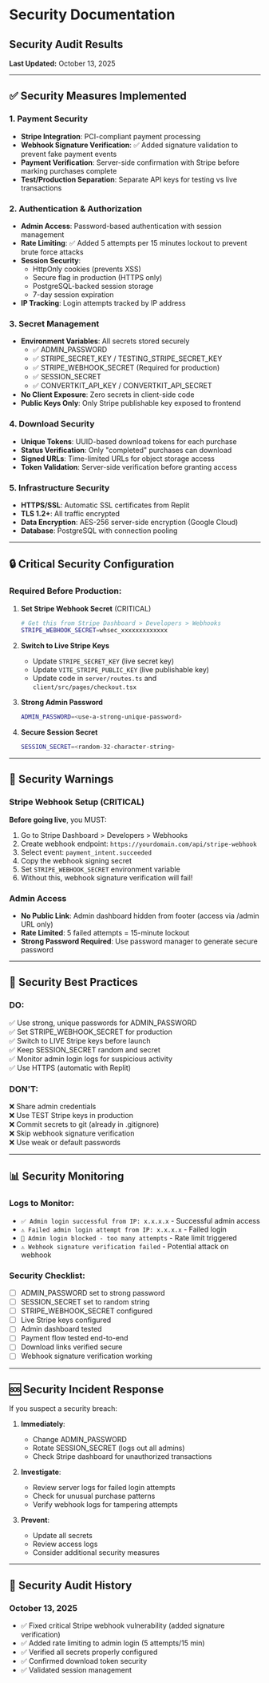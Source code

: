 # Security Documentation

## Security Audit Results
**Last Updated:** October 13, 2025

---

## ✅ Security Measures Implemented

### 1. Payment Security
- **Stripe Integration**: PCI-compliant payment processing
- **Webhook Signature Verification**: ✅ Added signature validation to prevent fake payment events
- **Payment Verification**: Server-side confirmation with Stripe before marking purchases complete
- **Test/Production Separation**: Separate API keys for testing vs live transactions

### 2. Authentication & Authorization
- **Admin Access**: Password-based authentication with session management
- **Rate Limiting**: ✅ Added 5 attempts per 15 minutes lockout to prevent brute force attacks
- **Session Security**: 
  - HttpOnly cookies (prevents XSS)
  - Secure flag in production (HTTPS only)
  - PostgreSQL-backed session storage
  - 7-day session expiration
- **IP Tracking**: Login attempts tracked by IP address

### 3. Secret Management
- **Environment Variables**: All secrets stored securely
  - ✅ ADMIN_PASSWORD
  - ✅ STRIPE_SECRET_KEY / TESTING_STRIPE_SECRET_KEY
  - ✅ STRIPE_WEBHOOK_SECRET (Required for production)
  - ✅ SESSION_SECRET
  - ✅ CONVERTKIT_API_KEY / CONVERTKIT_API_SECRET
- **No Client Exposure**: Zero secrets in client-side code
- **Public Keys Only**: Only Stripe publishable key exposed to frontend

### 4. Download Security
- **Unique Tokens**: UUID-based download tokens for each purchase
- **Status Verification**: Only "completed" purchases can download
- **Signed URLs**: Time-limited URLs for object storage access
- **Token Validation**: Server-side verification before granting access

### 5. Infrastructure Security
- **HTTPS/SSL**: Automatic SSL certificates from Replit
- **TLS 1.2+**: All traffic encrypted
- **Data Encryption**: AES-256 server-side encryption (Google Cloud)
- **Database**: PostgreSQL with connection pooling

---

## 🔒 Critical Security Configuration

### Required Before Production:

1. **Set Stripe Webhook Secret** (CRITICAL)
   ```bash
   # Get this from Stripe Dashboard > Developers > Webhooks
   STRIPE_WEBHOOK_SECRET=whsec_xxxxxxxxxxxxx
   ```

2. **Switch to Live Stripe Keys**
   - Update `STRIPE_SECRET_KEY` (live secret key)
   - Update `VITE_STRIPE_PUBLIC_KEY` (live publishable key)
   - Update code in `server/routes.ts` and `client/src/pages/checkout.tsx`

3. **Strong Admin Password**
   ```bash
   ADMIN_PASSWORD=<use-a-strong-unique-password>
   ```

4. **Secure Session Secret**
   ```bash
   SESSION_SECRET=<random-32-character-string>
   ```

---

## 🚨 Security Warnings

### Stripe Webhook Setup (CRITICAL)
**Before going live**, you MUST:
1. Go to Stripe Dashboard > Developers > Webhooks
2. Create webhook endpoint: `https://yourdomain.com/api/stripe-webhook`
3. Select event: `payment_intent.succeeded`
4. Copy the webhook signing secret
5. Set `STRIPE_WEBHOOK_SECRET` environment variable
6. Without this, webhook signature verification will fail!

### Admin Access
- **No Public Link**: Admin dashboard hidden from footer (access via /admin URL only)
- **Rate Limited**: 5 failed attempts = 15-minute lockout
- **Strong Password Required**: Use password manager to generate secure password

---

## 🔐 Security Best Practices

### DO:
✅ Use strong, unique passwords for ADMIN_PASSWORD  
✅ Set STRIPE_WEBHOOK_SECRET for production  
✅ Switch to LIVE Stripe keys before launch  
✅ Keep SESSION_SECRET random and secret  
✅ Monitor admin login logs for suspicious activity  
✅ Use HTTPS (automatic with Replit)  

### DON'T:
❌ Share admin credentials  
❌ Use TEST Stripe keys in production  
❌ Commit secrets to git (already in .gitignore)  
❌ Skip webhook signature verification  
❌ Use weak or default passwords  

---

## 📊 Security Monitoring

### Logs to Monitor:
- `✅ Admin login successful from IP: x.x.x.x` - Successful admin access
- `⚠️ Failed admin login attempt from IP: x.x.x.x` - Failed login
- `🚫 Admin login blocked - too many attempts` - Rate limit triggered
- `⚠️ Webhook signature verification failed` - Potential attack on webhook

### Security Checklist:
- [ ] ADMIN_PASSWORD set to strong password
- [ ] SESSION_SECRET set to random string
- [ ] STRIPE_WEBHOOK_SECRET configured
- [ ] Live Stripe keys configured
- [ ] Admin dashboard tested
- [ ] Payment flow tested end-to-end
- [ ] Download links verified secure
- [ ] Webhook signature verification working

---

## 🆘 Security Incident Response

If you suspect a security breach:

1. **Immediately**:
   - Change ADMIN_PASSWORD
   - Rotate SESSION_SECRET (logs out all admins)
   - Check Stripe dashboard for unauthorized transactions

2. **Investigate**:
   - Review server logs for failed login attempts
   - Check for unusual purchase patterns
   - Verify webhook logs for tampering attempts

3. **Prevent**:
   - Update all secrets
   - Review access logs
   - Consider additional security measures

---

## 📝 Security Audit History

### October 13, 2025
- ✅ Fixed critical Stripe webhook vulnerability (added signature verification)
- ✅ Added rate limiting to admin login (5 attempts/15 min)
- ✅ Verified all secrets properly configured
- ✅ Confirmed download token security
- ✅ Validated session management
